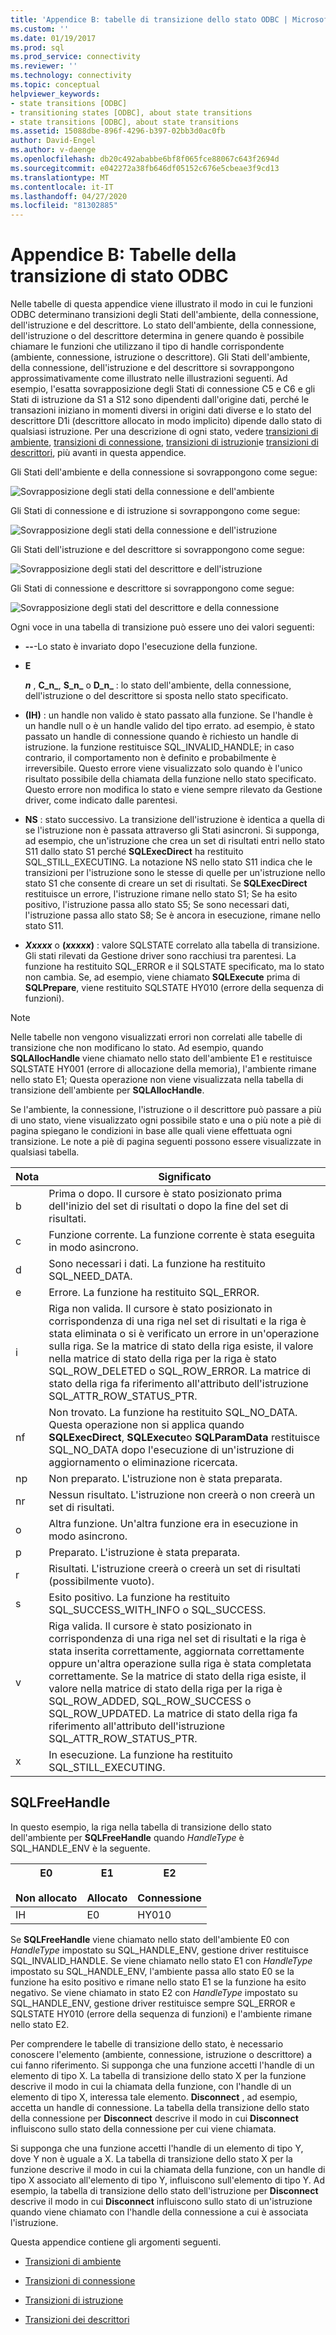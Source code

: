 ```yaml
---
title: 'Appendice B: tabelle di transizione dello stato ODBC | Microsoft Docs'
ms.custom: ''
ms.date: 01/19/2017
ms.prod: sql
ms.prod_service: connectivity
ms.reviewer: ''
ms.technology: connectivity
ms.topic: conceptual
helpviewer_keywords:
- state transitions [ODBC]
- transitioning states [ODBC], about state transitions
- state transitions [ODBC], about state transitions
ms.assetid: 15088dbe-896f-4296-b397-02bb3d0ac0fb
author: David-Engel
ms.author: v-daenge
ms.openlocfilehash: db20c492ababbe6bf8f065fce88067c643f2694d
ms.sourcegitcommit: e042272a38fb646df05152c676e5cbeae3f9cd13
ms.translationtype: MT
ms.contentlocale: it-IT
ms.lasthandoff: 04/27/2020
ms.locfileid: "81302885"
---
```

# <a name="appendix-b-odbc-state-transition-tables"></a>Appendice B: Tabelle della transizione di stato ODBC
Nelle tabelle di questa appendice viene illustrato il modo in cui le funzioni ODBC determinano transizioni degli Stati dell'ambiente, della connessione, dell'istruzione e del descrittore. Lo stato dell'ambiente, della connessione, dell'istruzione o del descrittore determina in genere quando è possibile chiamare le funzioni che utilizzano il tipo di handle corrispondente (ambiente, connessione, istruzione o descrittore). Gli Stati dell'ambiente, della connessione, dell'istruzione e del descrittore si sovrappongono approssimativamente come illustrato nelle illustrazioni seguenti. Ad esempio, l'esatta sovrapposizione degli Stati di connessione C5 e C6 e gli Stati di istruzione da S1 a S12 sono dipendenti dall'origine dati, perché le transazioni iniziano in momenti diversi in origini dati diverse e lo stato del descrittore D1i (descrittore allocato in modo implicito) dipende dallo stato di qualsiasi istruzione. Per una descrizione di ogni stato, vedere [transizioni di ambiente](../../../odbc/reference/appendixes/environment-transitions.md), [transizioni di connessione](../../../odbc/reference/appendixes/connection-transitions.md), [transizioni di istruzioni](../../../odbc/reference/appendixes/statement-transitions.md)e [transizioni di descrittori](../../../odbc/reference/appendixes/descriptor-transitions.md), più avanti in questa appendice.  
  
 Gli Stati dell'ambiente e della connessione si sovrappongono come segue:  
  
 ![Sovrapposizione degli stati della connessione e dell'ambiente](../../../odbc/reference/appendixes/media/app01.gif "app01")  
  
 Gli Stati di connessione e di istruzione si sovrappongono come segue:  
  
 ![Sovrapposizione degli stati della connessione e dell'istruzione](../../../odbc/reference/appendixes/media/app02.gif "app02,")  
  
 Gli Stati dell'istruzione e del descrittore si sovrappongono come segue:  
  
 ![Sovrapposizione degli stati del descrittore e dell'istruzione](../../../odbc/reference/appendixes/media/app03.gif "app03")  
  
 Gli Stati di connessione e descrittore si sovrappongono come segue:  
  
 ![Sovrapposizione degli stati del descrittore e della connessione](../../../odbc/reference/appendixes/media/app04.gif "app04")  
  
 Ogni voce in una tabella di transizione può essere uno dei valori seguenti:  
  
-   **--**-Lo stato è invariato dopo l'esecuzione della funzione.  
  
-   **E**  

     **_n_** , **C_n_**, **S_n_** o **D_n_** : lo stato dell'ambiente, della connessione, dell'istruzione o del descrittore si sposta nello stato specificato.  
 
-   **(IH)** : un handle non valido è stato passato alla funzione. Se l'handle è un handle null o è un handle valido del tipo errato. ad esempio, è stato passato un handle di connessione quando è richiesto un handle di istruzione. la funzione restituisce SQL_INVALID_HANDLE; in caso contrario, il comportamento non è definito e probabilmente è irreversibile. Questo errore viene visualizzato solo quando è l'unico risultato possibile della chiamata della funzione nello stato specificato. Questo errore non modifica lo stato e viene sempre rilevato da Gestione driver, come indicato dalle parentesi.  
  
-   **NS** : stato successivo. La transizione dell'istruzione è identica a quella di se l'istruzione non è passata attraverso gli Stati asincroni. Si supponga, ad esempio, che un'istruzione che crea un set di risultati entri nello stato S11 dallo stato S1 perché **SQLExecDirect** ha restituito SQL_STILL_EXECUTING. La notazione NS nello stato S11 indica che le transizioni per l'istruzione sono le stesse di quelle per un'istruzione nello stato S1 che consente di creare un set di risultati. Se **SQLExecDirect** restituisce un errore, l'istruzione rimane nello stato S1; Se ha esito positivo, l'istruzione passa allo stato S5; Se sono necessari dati, l'istruzione passa allo stato S8; Se è ancora in esecuzione, rimane nello stato S11.  

-   **_Xxxxx_** o **(*xxxxx*)** : valore SQLSTATE correlato alla tabella di transizione. Gli stati rilevati da Gestione driver sono racchiusi tra parentesi. La funzione ha restituito SQL_ERROR e il SQLSTATE specificato, ma lo stato non cambia. Se, ad esempio, viene chiamato **SQLExecute** prima di **SQLPrepare**, viene restituito SQLSTATE HY010 (errore della sequenza di funzioni).  

> [!NOTE]  
>  Nelle tabelle non vengono visualizzati errori non correlati alle tabelle di transizione che non modificano lo stato. Ad esempio, quando **SQLAllocHandle** viene chiamato nello stato dell'ambiente E1 e restituisce SQLSTATE HY001 (errore di allocazione della memoria), l'ambiente rimane nello stato E1; Questa operazione non viene visualizzata nella tabella di transizione dell'ambiente per **SQLAllocHandle**.  
  
 Se l'ambiente, la connessione, l'istruzione o il descrittore può passare a più di uno stato, viene visualizzato ogni possibile stato e una o più note a piè di pagina spiegano le condizioni in base alle quali viene effettuata ogni transizione. Le note a piè di pagina seguenti possono essere visualizzate in qualsiasi tabella.  
  
|Nota|Significato|  
|--------------|-------------|  
|b|Prima o dopo. Il cursore è stato posizionato prima dell'inizio del set di risultati o dopo la fine del set di risultati.|  
|c|Funzione corrente. La funzione corrente è stata eseguita in modo asincrono.|  
|d|Sono necessari i dati. La funzione ha restituito SQL_NEED_DATA.|  
|e|Errore. La funzione ha restituito SQL_ERROR.|  
|i|Riga non valida. Il cursore è stato posizionato in corrispondenza di una riga nel set di risultati e la riga è stata eliminata o si è verificato un errore in un'operazione sulla riga. Se la matrice di stato della riga esiste, il valore nella matrice di stato della riga per la riga è stato SQL_ROW_DELETED o SQL_ROW_ERROR. La matrice di stato della riga fa riferimento all'attributo dell'istruzione SQL_ATTR_ROW_STATUS_PTR.|  
|nf|Non trovato. La funzione ha restituito SQL_NO_DATA. Questa operazione non si applica quando **SQLExecDirect**, **SQLExecute**o **SQLParamData** restituisce SQL_NO_DATA dopo l'esecuzione di un'istruzione di aggiornamento o eliminazione ricercata.|  
|np|Non preparato. L'istruzione non è stata preparata.|  
|nr|Nessun risultato. L'istruzione non creerà o non creerà un set di risultati.|  
|o|Altra funzione. Un'altra funzione era in esecuzione in modo asincrono.|  
|p|Preparato. L'istruzione è stata preparata.|  
|r|Risultati. L'istruzione creerà o creerà un set di risultati (possibilmente vuoto).|  
|s|Esito positivo. La funzione ha restituito SQL_SUCCESS_WITH_INFO o SQL_SUCCESS.|  
|v|Riga valida. Il cursore è stato posizionato in corrispondenza di una riga nel set di risultati e la riga è stata inserita correttamente, aggiornata correttamente oppure un'altra operazione sulla riga è stata completata correttamente. Se la matrice di stato della riga esiste, il valore nella matrice di stato della riga per la riga è SQL_ROW_ADDED, SQL_ROW_SUCCESS o SQL_ROW_UPDATED. La matrice di stato della riga fa riferimento all'attributo dell'istruzione SQL_ATTR_ROW_STATUS_PTR.|  
|x|In esecuzione. La funzione ha restituito SQL_STILL_EXECUTING.|  
  
## <a name="sqlfreehandle"></a>SQLFreeHandle  
 In questo esempio, la riga nella tabella di transizione dello stato dell'ambiente per **SQLFreeHandle** quando *HandleType* è SQL_HANDLE_ENV è la seguente.  
  
|E0<br /><br /> Non allocato|E1<br /><br /> Allocato|E2<br /><br /> Connessione|  
|------------------------|----------------------|-----------------------|  
|IH|E0|HY010|  
  
 Se **SQLFreeHandle** viene chiamato nello stato dell'ambiente E0 con *HandleType* impostato su SQL_HANDLE_ENV, gestione driver restituisce SQL_INVALID_HANDLE. Se viene chiamato nello stato E1 con *HandleType* impostato su SQL_HANDLE_ENV, l'ambiente passa allo stato E0 se la funzione ha esito positivo e rimane nello stato E1 se la funzione ha esito negativo. Se viene chiamato in stato E2 con *HandleType* impostato su SQL_HANDLE_ENV, gestione driver restituisce sempre SQL_ERROR e SQLSTATE HY010 (errore della sequenza di funzioni) e l'ambiente rimane nello stato E2.  
  
 Per comprendere le tabelle di transizione dello stato, è necessario conoscere l'elemento (ambiente, connessione, istruzione o descrittore) a cui fanno riferimento. Si supponga che una funzione accetti l'handle di un elemento di tipo X. La tabella di transizione dello stato X per la funzione descrive il modo in cui la chiamata della funzione, con l'handle di un elemento di tipo X, interessa tale elemento. **Disconnect** , ad esempio, accetta un handle di connessione. La tabella della transizione dello stato della connessione per **Disconnect** descrive il modo in cui **Disconnect** influiscono sullo stato della connessione per cui viene chiamata.  
  
 Si supponga che una funzione accetti l'handle di un elemento di tipo Y, dove Y non è uguale a X. La tabella di transizione dello stato X per la funzione descrive il modo in cui la chiamata della funzione, con un handle di tipo X associato all'elemento di tipo Y, influiscono sull'elemento di tipo Y. Ad esempio, la tabella di transizione dello stato dell'istruzione per **Disconnect** descrive il modo in cui **Disconnect** influiscono sullo stato di un'istruzione quando viene chiamato con l'handle della connessione a cui è associata l'istruzione.  
  
 Questa appendice contiene gli argomenti seguenti.  
  
-   [Transizioni di ambiente](../../../odbc/reference/appendixes/environment-transitions.md)  
  
-   [Transizioni di connessione](../../../odbc/reference/appendixes/connection-transitions.md)  
  
-   [Transizioni di istruzione](../../../odbc/reference/appendixes/statement-transitions.md)  
  
-   [Transizioni dei descrittori](../../../odbc/reference/appendixes/descriptor-transitions.md)
